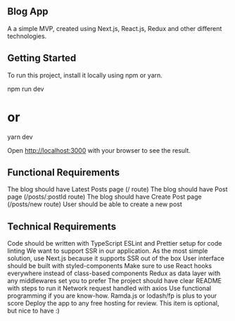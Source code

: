 ## Blog App 

A a simple MVP, created using Next.js, React.js, Redux and other different technologies.

## Getting Started

To run this project, install it locally using npm or yarn.

npm run dev
# or
yarn dev

Open [http://localhost:3000](http://localhost:3000) with your browser to see the result.

## Functional Requirements

The blog should have Latest Posts page (/ route)
The blog should have Post page (/posts/:postId route)
The blog should have Create Post page (/posts/new route)
User should be able to create a new post

## Technical Requirements

Code should be written with TypeScript
ESLint and Prettier setup for code linting
We want to support SSR in our application. As the most simple solution, use Next.js because it supports SSR out of the box
User interface should be built with styled-components
Make sure to use React hooks everywhere instead of class-based components
Redux as data layer with any middlewares set you to prefer
The project should have clear README with steps to run it
Network request handled with axios
Use functional programming if you are know-how. Ramda.js or lodash/fp is plus to your score
Deploy the app to any free hosting for review. This item is optional, but nice to have :)
